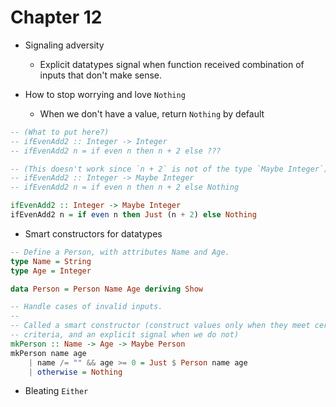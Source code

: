 # Chapter 12

- Signaling adversity
    - Explicit datatypes signal when function received combination of inputs
      that don't make sense.

- How to stop worrying and love `Nothing`
    - When we don't have a value, return `Nothing` by default

```haskell
-- (What to put here?)
-- ifEvenAdd2 :: Integer -> Integer
-- ifEvenAdd2 n = if even n then n + 2 else ???

-- (This doesn't work since `n + 2` is not of the type `Maybe Integer`)
-- ifEvenAdd2 :: Integer -> Maybe Integer
-- ifEvenAdd2 n = if even n then n + 2 else Nothing

ifEvenAdd2 :: Integer -> Maybe Integer
ifEvenAdd2 n = if even n then Just (n + 2) else Nothing
```

- Smart constructors for datatypes

```haskell
-- Define a Person, with attributes Name and Age.
type Name = String
type Age = Integer

data Person = Person Name Age deriving Show

-- Handle cases of invalid inputs.
--
-- Called a smart constructor (construct values only when they meet certain
-- criteria, and an explicit signal when we do not)
mkPerson :: Name -> Age -> Maybe Person
mkPerson name age
    | name /= "" && age >= 0 = Just $ Person name age
    | otherwise = Nothing
```

- Bleating `Either`
